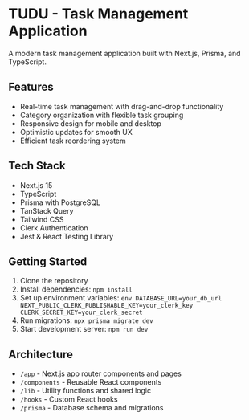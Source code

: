 # TUDU - Task Management Application

A modern task management application built with Next.js, Prisma, and TypeScript.

## Features
- Real-time task management with drag-and-drop functionality
- Category organization with flexible task grouping
- Responsive design for mobile and desktop
- Optimistic updates for smooth UX
- Efficient task reordering system

## Tech Stack
- Next.js 15
- TypeScript
- Prisma with PostgreSQL
- TanStack Query
- Tailwind CSS
- Clerk Authentication
- Jest & React Testing Library

## Getting Started
1. Clone the repository
2. Install dependencies: `npm install`
3. Set up environment variables:   ```env
   DATABASE_URL=your_db_url
   NEXT_PUBLIC_CLERK_PUBLISHABLE_KEY=your_clerk_key
   CLERK_SECRET_KEY=your_clerk_secret   ```
4. Run migrations: `npx prisma migrate dev`
5. Start development server: `npm run dev`

## Architecture
- `/app` - Next.js app router components and pages
- `/components` - Reusable React components
- `/lib` - Utility functions and shared logic
- `/hooks` - Custom React hooks
- `/prisma` - Database schema and migrations
